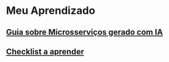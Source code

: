 # Meu Aprendizado

## [Guia sobre Microsserviços gerado com IA](meu-guia-de-microservices.md)
## [Checklist a aprender](checklist-tecnologias.md)